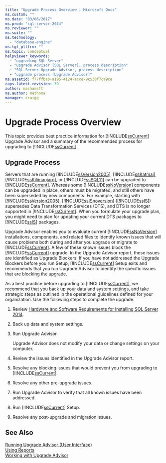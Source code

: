 ```yaml
---
title: "Upgrade Process Overview | Microsoft Docs"
ms.custom: ""
ms.date: "03/06/2017"
ms.prod: "sql-server-2014"
ms.reviewer: ""
ms.suite: ""
ms.technology: 
  - "database-engine"
ms.tgt_pltfrm: ""
ms.topic: conceptual
helpviewer_keywords: 
  - "upgrading SQL Server"
  - "Upgrade Advisor [SQL Server], process description"
  - "SQL Server Upgrade Advisor, process description"
  - "upgrade process [Upgrade Advisor]"
ms.assetid: f77ffbab-a195-4124-acce-9c538f7ca9ce
caps.latest.revision: 39
author: mashamsft
ms.author: mathoma
manager: craigg
---
```

# Upgrade Process Overview
  This topic provides best practice information for [!INCLUDE[ssCurrent](../../includes/sscurrent-md.md)] Upgrade Advisor and a summary of the recommended process for upgrading to [!INCLUDE[ssCurrent](../../includes/sscurrent-md.md)].  
  
## Upgrade Process  
 Servers that are running [!INCLUDE[ssVersion2005](../../includes/ssversion2005-md.md)], [!INCLUDE[ssKatmai](../../includes/sskatmai-md.md)], [!INCLUDE[ssKilimanjaro](../../includes/sskilimanjaro-md.md)], or [!INCLUDE[ssSQL11](../../includes/sssql11-md.md)] can be upgraded to [!INCLUDE[ssCurrent](../../includes/sscurrent-md.md)]. Whereas some [!INCLUDE[ssNoVersion](../../includes/ssnoversion-md.md)] components can be upgraded in place, others must be migrated, and still others have been superseded by new components. For example, starting with [!INCLUDE[ssVersion2005](../../includes/ssversion2005-md.md)], [!INCLUDE[ssISnoversion](../../includes/ssisnoversion-md.md)] ([!INCLUDE[ssIS](../../includes/ssis-md.md)]) supersedes Data Transformation Services (DTS), and DTS is no longer supported in [!INCLUDE[ssCurrent](../../includes/sscurrent-md.md)]. When you formulate your upgrade plan, you might need to plan for updating your current DTS packages to [!INCLUDE[ssIS](../../includes/ssis-md.md)] packages.  
  
 Upgrade Advisor enables you to evaluate current [!INCLUDE[ssNoVersion](../../includes/ssnoversion-md.md)] installations, components, and related files to identify known issues that will cause problems both during and after you upgrade or migrate to [!INCLUDE[ssCurrent](../../includes/sscurrent-md.md)]. A few of these known issues block the [!INCLUDE[ssCurrent](../../includes/sscurrent-md.md)] upgrade. In the Upgrade Advisor report, these issues are identified as Upgrade Blockers. If you have not addressed the Upgrade Blockers before you run Setup, [!INCLUDE[ssCurrent](../../includes/sscurrent-md.md)] Setup exits and recommends that you run Upgrade Advisor to identify the specific issues that are blocking the upgrade.  
  
 As a best practice before upgrading to [!INCLUDE[ssCurrent](../../includes/sscurrent-md.md)], we recommend that you back up your data and system settings, and take strategic steps as outlined in the operational guidelines defined for your organization. Use the following steps to complete the upgrade:  
  
1.  Review [Hardware and Software Requirements for Installing SQL Server 2014](hardware-and-software-requirements-for-installing-sql-server.md).  
  
2.  Back up data and system settings.  
  
3.  Run Upgrade Advisor.  
  
     Upgrade Advisor does not modify your data or change settings on your computer.  
  
4.  Review the issues identified in the Upgrade Advisor report.  
  
5.  Resolve any blocking issues that would prevent you from upgrading to [!INCLUDE[ssCurrent](../../includes/sscurrent-md.md)].  
  
6.  Resolve any other pre-upgrade issues.  
  
7.  Run Upgrade Advisor to verify that all known issues have been addressed.  
  
8.  Run [!INCLUDE[ssCurrent](../../includes/sscurrent-md.md)] Setup.  
  
9. Resolve any post-upgrade and migration issues.  
  
## See Also  
 [Running Upgrade Advisor &#40;User Interface&#41;](../../../2014/sql-server/install/running-upgrade-advisor-user-interface.md)   
 [Using Reports](../../../2014/sql-server/install/using-reports.md)   
 [Working with Upgrade Advisor](../../../2014/sql-server/install/working-with-upgrade-advisor.md)  
  
  
